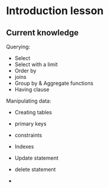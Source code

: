 # Introduction lesson


## Current knowledge

Querying:
- Select
- Select with a limit
- Order by
- joins
- Group by & Aggregate functions
- Having clause

Manipulating data:
- Creating tables
- primary keys
- constraints
- Indexes
- Update statement
- delete statement

- 
